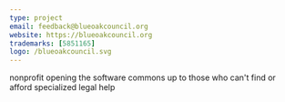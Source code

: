 ```yaml
---
type: project
email: feedback@blueoakcouncil.org
website: https://blueoakcouncil.org
trademarks: [5851165]
logo: /blueoakcouncil.svg
---
```


nonprofit opening the software commons up to those who can't find or afford specialized legal help
